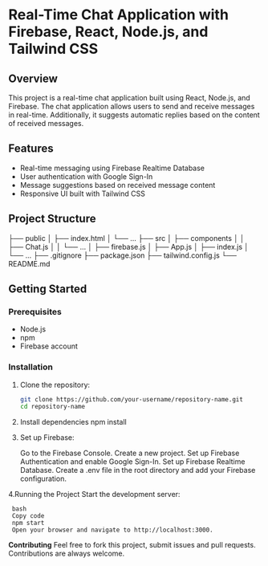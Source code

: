 # Real-Time Chat Application with Firebase, React, Node.js, and Tailwind CSS

## Overview

This project is a real-time chat application built using React, Node.js, and Firebase. The chat application allows users to send and receive messages in real-time. Additionally, it suggests automatic replies based on the content of received messages.

## Features

- Real-time messaging using Firebase Realtime Database
- User authentication with Google Sign-In
- Message suggestions based on received message content
- Responsive UI built with Tailwind CSS

## Project Structure

├── public
│ ├── index.html
│ └── ...
├── src
│ ├── components
│ │ ├── Chat.js
│ │ └── ...
│ ├── firebase.js
│ ├── App.js
│ ├── index.js
│ └── ...
├── .gitignore
├── package.json
├── tailwind.config.js
└── README.md

## Getting Started

### Prerequisites

- Node.js
- npm
- Firebase account

### Installation

1. Clone the repository:
   ```bash
   git clone https://github.com/your-username/repository-name.git
   cd repository-name
   ```
2. Install dependencies
   npm install
3. Set up Firebase:

    Go to the Firebase Console.
    Create a new project.
    Set up Firebase Authentication and enable Google Sign-In.
    Set up Firebase Realtime Database.
    Create a .env file in the root directory and add your Firebase configuration.

4.Running the Project
    Start the development server:

     bash
     Copy code
     npm start
     Open your browser and navigate to http://localhost:3000.
**Contributing**
Feel free to fork this project, submit issues and pull requests. Contributions are always welcome.
